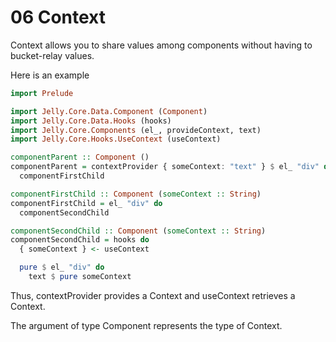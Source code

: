 # 06 Context

Context allows you to share values among components without having to bucket-relay values.

Here is an example

```purs
import Prelude

import Jelly.Core.Data.Component (Component)
import Jelly.Core.Data.Hooks (hooks)
import Jelly.Core.Components (el_, provideContext, text)
import Jelly.Core.Hooks.UseContext (useContext)

componentParent :: Component ()
componentParent = contextProvider { someContext: "text" } $ el_ "div" do
  componentFirstChild

componentFirstChild :: Component (someContext :: String)
componentFirstChild = el_ "div" do
  componentSecondChild

componentSecondChild :: Component (someContext :: String)
componentSecondChild = hooks do
  { someContext } <- useContext

  pure $ el_ "div" do
    text $ pure someContext
```

Thus, contextProvider provides a Context and useContext retrieves a Context.

The argument of type Component represents the type of Context.
